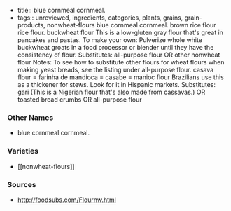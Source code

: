 - title:: blue cornmeal cornmeal.
- tags:: unreviewed, ingredients, categories, plants, grains, grain-products, nonwheat-flours
blue cornmeal cornmeal. brown rice flour rice flour. buckwheat flour This is a low-gluten gray flour that's great in pancakes and pastas. To make your own: Pulverize whole white buckwheat groats in a food processor or blender until they have the consistency of flour. Substitutes: all-purpose flour OR other nonwheat flour Notes: To see how to substitute other flours for wheat flours when making yeast breads, see the listing under all-purpose flour. casava flour = farinha de mandioca = casabe = manioc flour Brazilians use this as a thickener for stews. Look for it in Hispanic markets. Substitutes: gari (This is a Nigerian flour that's also made from cassavas.) OR toasted bread crumbs OR all-purpose flour

### Other Names

* blue cornmeal cornmeal.

### Varieties

* [[nonwheat-flours]]

### Sources
* http://foodsubs.com/Flournw.html
